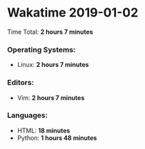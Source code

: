 # Wakatime 2019-01-02

Time Total: **2 hours 7 minutes**

### Operating Systems:
- Linux: **2 hours 7 minutes** 

### Editors:
- Vim: **2 hours 7 minutes** 

### Languages:
- HTML: **18 minutes** 
- Python: **1 hours 48 minutes** 

